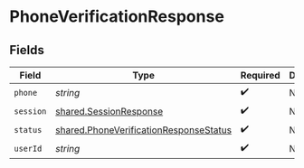 # PhoneVerificationResponse


## Fields

| Field                                                                                            | Type                                                                                             | Required                                                                                         | Description                                                                                      |
| ------------------------------------------------------------------------------------------------ | ------------------------------------------------------------------------------------------------ | ------------------------------------------------------------------------------------------------ | ------------------------------------------------------------------------------------------------ |
| `phone`                                                                                          | *string*                                                                                         | :heavy_check_mark:                                                                               | N/A                                                                                              |
| `session`                                                                                        | [shared.SessionResponse](../../models/shared/sessionresponse.md)                                 | :heavy_check_mark:                                                                               | N/A                                                                                              |
| `status`                                                                                         | [shared.PhoneVerificationResponseStatus](../../models/shared/phoneverificationresponsestatus.md) | :heavy_check_mark:                                                                               | N/A                                                                                              |
| `userId`                                                                                         | *string*                                                                                         | :heavy_check_mark:                                                                               | N/A                                                                                              |